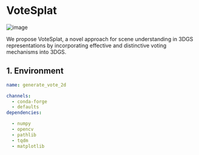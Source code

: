 # VoteSplat

![image](https://github.com/user-attachments/assets/84d57f98-1c72-4366-a485-d767a9fc138d)

*<!-- We compute instance centroids from SAM-generated object masks in the image. -->*

We propose VoteSplat, a novel approach for scene understanding in 3DGS representations by incorporating effective and distinctive voting mechanisms into 3DGS. 


## 1. Environment

```yml
name: generate_vote_2d

channels:
  - conda-forge
  - defaults
dependencies:

  - numpy
  - opencv
  - pathlib
  - tqdm
  - matplotlib
```

